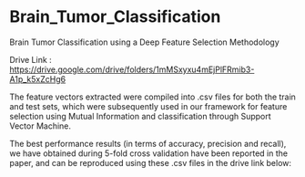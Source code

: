 # Brain_Tumor_Classification
Brain Tumor Classification using a Deep Feature Selection Methodology

Drive Link : https://drive.google.com/drive/folders/1mMSxyxu4mEjPlFRmib3-A1p_k5xZcHg6


The feature vectors extracted were compiled into .csv files for both the train and test sets, which were subsequently used in our framework for feature selection using Mutual Information and classification through Support Vector Machine. 

The best performance results (in terms of accuracy, precision and recall), we have obtained during 5-fold cross validation have been reported in the paper, and can be reproduced using these .csv files in the drive link below:
